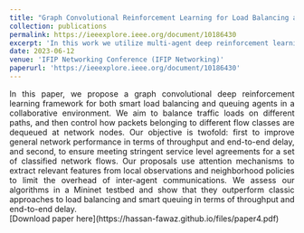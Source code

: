 ```yaml
---
title: "Graph Convolutional Reinforcement Learning for Load Balancing and Smart Queuing"
collection: publications
permalink: https://ieeexplore.ieee.org/document/10186430
excerpt: 'In this work we utilize multi-agent deep reinforcement learning to jointly tackle load balancing and queue management in networks.'
date: 2023-06-12
venue: 'IFIP Networking Conference (IFIP Networking)'
paperurl: 'https://ieeexplore.ieee.org/document/10186430'
---
```

<div style="text-align: justify;">
In this paper, we propose a graph convolutional deep reinforcement learning framework for both smart load balancing and queuing agents in a collaborative environment. We aim to balance traffic loads on different paths, and then control how packets belonging to different flow classes are dequeued at network nodes. Our objective is twofold: first to improve general network performance in terms of throughput and end-to-end delay, and second, to ensure meeting stringent service level agreements for a set of classified network flows. Our proposals use attention mechanisms to extract relevant features from local observations and neighborhood policies to limit the overhead of inter-agent communications. We assess our algorithms in a Mininet testbed and show that they outperform classic approaches to load balancing and smart queuing in terms of throughput and end-to-end delay.
</div>
[Download paper here](https://hassan-fawaz.github.io/files/paper4.pdf)


